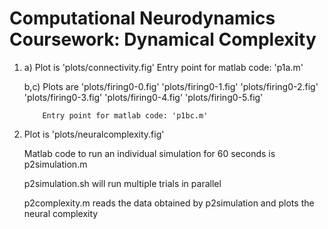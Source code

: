 Computational Neurodynamics Coursework: Dynamical Complexity
============================================================

1.	a)		Plot is 'plots/connectivity.fig'
			Entry point for matlab code: 'p1a.m'

	b,c)	Plots are 	'plots/firing0-0.fig'
						'plots/firing0-1.fig'
						'plots/firing0-2.fig'
						'plots/firing0-3.fig'
						'plots/firing0-4.fig'
						'plots/firing0-5.fig'

			Entry point for matlab code: 'p1bc.m'


2.	Plot is 'plots/neuralcomplexity.fig'

	Matlab code to run an individual simulation for 60 seconds is p2simulation.m

	p2simulation.sh will run multiple trials in parallel

	p2complexity.m reads the data obtained by p2simulation and plots the neural complexity